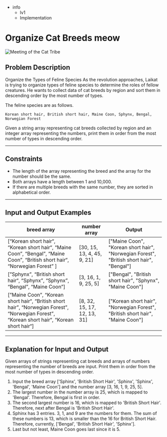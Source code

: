 - info
    - lv1
    - Implementation

# Organize Cat Breeds meow
![Meeting of the Cat Tribe](./18_1.webp)

## Problem Description
Organize the Types of Feline Species As the revolution approaches, Laikat is trying to organize types of feline species to determine the roles of fellow creatures. He wants to collect data of cat breeds by region and sort them in descending order by the most number of types. 

The feline species are as follows.

```text
Korean short hair, British short hair, Maine Coon, Sphynx, Bengal, Norwegian Forest
```

Given a string array representing cat breeds collected by region and an integer array representing the numbers, print them in order from the most number of types in descending order.

---

## Constraints

- The length of the array representing the breed and the array for the number should be the same. 
- Both arrays have a length between 1 and 10,000. 
- If there are multiple breeds with the same number, they are sorted in alphabetical order.

---

## Input and Output Examples

| breed array | number array | Output |
| --- | --- | --- |
| [“Korean short hair“, “Korean short hair“, “Maine Coon”, “Bengal”, “Maine Coon”, “British short hair“, “Norwegian Forest” ] | [30, 15, 13, 4, 45, 9, 21] | ["Maine Coon", "Korean short hair",  "Norwegian Forest", "British short hair", "Bengal"] |
| [”Sphynx”, “British short hair“, “Sphynx”, “Sphynx”, “Bengal”, “Maine Coon”] | [3, 16, 1, 9, 25, 5] | ["Bengal", "British short hair", "Sphynx", "Maine Coon"] |
| [”Maine Coon”, “Korean short hair“, “British short hair”, “Norwegian Forest”, “Norwegian Forest”, “Korean short hair“, “Korean short hair“] | [8, 32, 15, 17, 12, 13, 31] | ["Korean short hair", "Norwegian Forest", "British short hair", "Maine Coon"] |

---

## Explanation for Input and Output

Given arrays of strings representing cat breeds and arrays of numbers representing the number of breeds are input. Print them in order from the most number of types in descending order.

1. Input the breed array ['Sphinx', 'British Short Hair', 'Sphinx', 'Sphinx', 'Bengal', 'Maine Coon'] and the number array [3, 16, 1, 9, 25, 5]. 
2. The largest number in the number array is 25, which is mapped to 'Bengal'. Therefore, Bengal is first in order. 
3. The second largest number is 16, which is mapped to 'British Short Hair'. Therefore, next after Bengal is 'British Short Hair'. 
4. Sphinx has 3 entries. 3, 1, and 9 are the numbers for them. The sum of these numbers is 13, which is smaller than the 16 for British Short Hair. Therefore, currently, ['Bengal', 'British Short Hair', 'Sphinx']. 
5. Last but not least, Maine Coon goes last since it is 5.